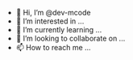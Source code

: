 - 👋 Hi, I’m @dev-mcode
- 👀 I’m interested in ...
- 🌱 I’m currently learning ...
- 💞️ I’m looking to collaborate on ...
- 📫 How to reach me ...

<!---
dev-mcode/dev-mcode is a ✨ special ✨ repository because its `README.md` (this file) appears on your GitHub profile.
You can click the Preview link to take a look at your changes.
--->
